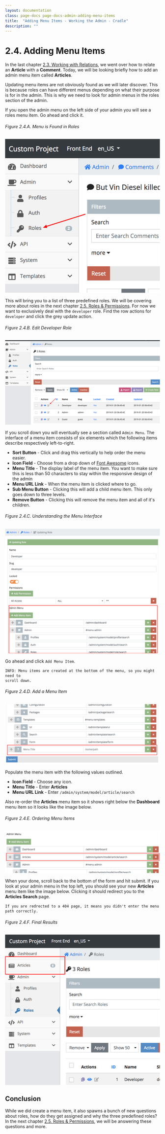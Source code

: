 ```yaml
---
layout: documentation
class: page-docs page-docs-admin-adding-menu-items
title:  "Adding Menu Items - Working the Admin - Cradle"
description: ""
---
```

# 2.4. Adding Menu Items

In the last chapter
[2.3. Working with Relations](/docs/admin/working-with-relations.html), we went
over how to relate an **Article** with a **Comment**. Today, we will be looking
briefly how to add an admin menu item called **Articles**.

Updating menu items are not obviously found as we will later discover. This is
because roles can have different menus depending on what their purpose is for in
the admin. This is why we need to look for admin menus in the roles section of
the admin.

If you open the admin menu on the left side of your admin you will see a roles
menu item. Go ahead and click it.

###### Figure 2.4.A. Menu is Found in Roles
![Menu is Found in Roles](/docs/admin/assets/2.4.A.png)

This will bring you to a list of three predefined roles. We will be covering
more about roles in the next chapter
[2.5. Roles & Permissions](/docs/admin/roles-permissions.html). For now we want
to exclusively deal with the `developer` role. Find the row actions for
`developer` and click the grey update action.

###### Figure 2.4.B. Edit Developer Role
![Edit Developer Role](/docs/admin/assets/2.4.B.png)

If you scroll down you will eventually see a section called `Admin Menu`. The
interface of a menu item consists of six elements which the following items
describe respectively left-to-right.

 - **Sort Button** - Click and drag this vertically to help order the menu easier.
 - **Icon Field** - Choose from a drop down of [Font Awesome](https://fontawesome.com/icons)
 icons.
 - **Menu Title** - The display label of the menu item. You want to make sure
 this is less than 50 characters to stay within the responsive design of the admin
 - **Menu URL Link** - When the menu item is clicked where to go.
 - **Sub Menu Button** - Clicking this will add a child menu item. This only
 goes down to three levels.
 - **Remove Button** - Clicking this will remove the menu item and all of it's
 children.

###### Figure 2.4.C. Understanding the Menu Interface
![Understanding the Menu Interface](/docs/admin/assets/2.4.C.png)

Go ahead and click `Add Menu Item`.

```info
INFO: Menu items are created at the bottom of the menu, so you might need to
scroll down.
```

###### Figure 2.4.D. Add a Menu Item
![Add a Menu Item](/docs/admin/assets/2.4.D.png)

Populate the menu item with the following values outlined.

 - **Icon Field** - Choose any icon.
 - **Menu Title** - Enter **Articles**
 - **Menu URL Link** - Enter `/admin/system/model/article/search`

 Also re-order the **Articles** menu item so it shows right below the
 **Dashboard** menu item so it looks like the image below.

###### Figure 2.4.E. Ordering Menu Items
![Ordering Menu Items](/docs/admin/assets/2.4.E.png)

When your done, scroll back to the bottom of the form and hit submit. If you
look at your admin menu in the top left, you should see your new **Articles**
menu item like the image below. Clicking it should redirect you to the
**Articles Search** page.

```info
If you are redrected to a 404 page, it means you didn't enter the menu path correctly.
```

###### Figure 2.4.F. Final Results
![Final Results](/docs/admin/assets/2.4.F.png)

<a name="conclusion"></a>
## Conclusion

While we did create a menu item, it also spawns a bunch of new questions about
roles, how do they get assigned and why the three predefined roles? In the next
chapter [2.5. Roles & Permissions](/docs/admin/roles-permissions.html), we will
be answering these questions and more.
